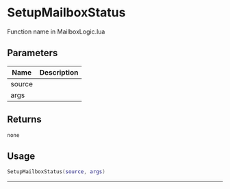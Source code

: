 # SetupMailboxStatus

Function name in MailboxLogic.lua

## Parameters

| Name   | Description |
| ------ | ----------- |
| source |             |
| args   |             |

## Returns

`none`

## Usage

```lua
SetupMailboxStatus(source, args)
```

---
